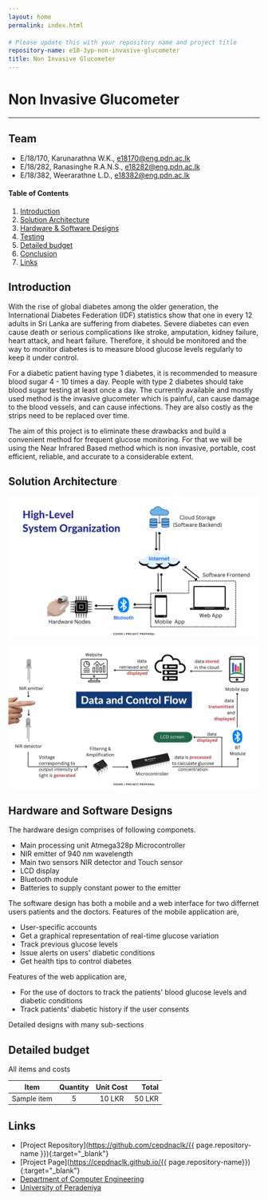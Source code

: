 ```yaml
---
layout: home
permalink: index.html

# Please update this with your repository name and project title
repository-name: e18-3yp-non-invasive-glucometer
title: Non Invasive Glucometer
---
```


[comment]: # "This is the standard layout for the project, but you can clean this and use your own template"

# Non Invasive Glucometer

---

## Team
-  E/18/170, Karunarathna W.K., [e18170@eng.pdn.ac.lk](mailto:e18170@eng.pdn.ac.lk)
-  E/18/282, Ranasinghe R.A.N.S., [e18282@eng.pdn.ac.lk](mailto:e18282@eng.pdn.ac.lk)
-  E/18/382, Weerarathne L.D., [e18382@eng.pdn.ac.lk](mailto:e18382@eng.pdn.ac.lk)

<!-- Image (photo/drawing of the final hardware) should be here -->

<!-- This is a sample image, to show how to add images to your page. To learn more options, please refer [this](https://projects.ce.pdn.ac.lk/docs/faq/how-to-add-an-image/) -->

<!-- ![Sample Image](./images/sample.png) -->

#### Table of Contents
1. [Introduction](#introduction)
2. [Solution Architecture](#solution-architecture )
3. [Hardware & Software Designs](#hardware-and-software-designs)
4. [Testing](#testing)
5. [Detailed budget](#detailed-budget)
6. [Conclusion](#conclusion)
7. [Links](#links)

## Introduction

With the rise of global diabetes among the older generation, the International Diabetes Federation (IDF) statistics show that one in every 12 adults in Sri Lanka are suffering from diabetes. Severe diabetes can even cause death or serious complications like stroke, amputation, kidney failure, heart attack, and heart failure. Therefore, it should be monitored and the way to monitor diabetes is to measure blood glucose levels regularly to keep it under control.

For a diabetic patient having type 1 diabetes, it is recommended to measure blood sugar 4 - 10 times a day. People with type 2 diabetes should take blood sugar testing at least once a day. The currently available and mostly used method is the invasive glucometer which is painful, can cause damage to the blood vessels, and can cause infections. They are also costly as the strips need to be replaced over time.  

The aim of this project is to eliminate these drawbacks and build a convenient method for frequent glucose monitoring. For that we will be using the Near Infrared Based method which is non invasive, portable, cost efficient, reliable, and accurate to a considerable extent.


## Solution Architecture

![Sample Image](./images/system.jpg)

![Sample Image](./images/dataflow.jpg)
<!-- High level diagram + description -->

## Hardware and Software Designs

The hardware design comprises of following componets.
- Main processing unit Atmega328p Microcontroller
- NIR emitter of 940 nm wavelength
- Main two sensors NIR detector and Touch sensor
- LCD display
- Bluetooth module
- Batteries to supply constant power to the emitter

The software design has both a mobile and a web interface for two differnet users patients and the doctors.
Features of the mobile application are,
- User-specific accounts
- Get a graphical representation of real-time glucose variation
- Track previous glucose levels
- Issue alerts on users' diabetic conditions
- Get health tips to control diabetes 

Features of the web application are,
- For the use of doctors to track the patients' blood glucose levels and diabetic conditions
- Track patients' diabetic history if the user consents

Detailed designs with many sub-sections

<!-- ## Testing

Testing done on hardware and software, detailed + summarized results -->

## Detailed budget

All items and costs

| Item          | Quantity  | Unit Cost  | Total  |
| ------------- |:---------:|:----------:|-------:|
| Sample item   | 5         | 10 LKR     | 50 LKR |

<!-- ## Conclusion

What was achieved, future developments, commercialization plans -->

## Links

- [Project Repository](https://github.com/cepdnaclk/{{ page.repository-name }}){:target="_blank"}
- [Project Page](https://cepdnaclk.github.io/{{ page.repository-name}}){:target="_blank"}
- [Department of Computer Engineering](http://www.ce.pdn.ac.lk/)
- [University of Peradeniya](https://eng.pdn.ac.lk/)

[//]: # (Please refer this to learn more about Markdown syntax)
[//]: # (https://github.com/adam-p/markdown-here/wiki/Markdown-Cheatsheet)
